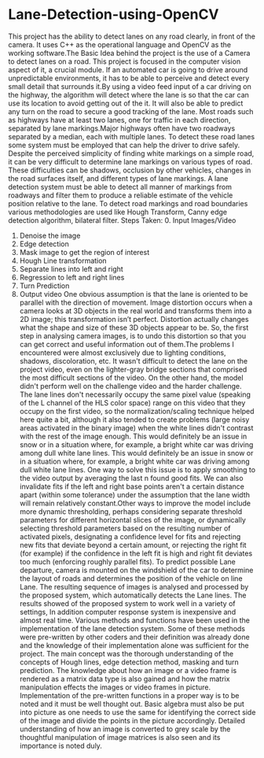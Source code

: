 # Lane-Detection-using-OpenCV
This project has the ability to detect lanes on any road clearly, in front of the camera. It uses C++ as the operational language and OpenCV as the working software.The Basic Idea behind the project is the use of a Camera to detect lanes on a road. This project is focused in the computer vision aspect of it, a crucial module. If an automated car is going to drive around unpredictable environments, it has to be able to perceive and detect every small detail that surrounds it.By using a video feed input of a car driving on the highway, the algorithm will detect where the lane is so that the car can use its location to avoid getting out of the it. It will also be able to predict any turn on the road to secure a good tracking of the lane. Most roads such as highways have at least two lanes, one for traffic in each direction, separated by lane markings.Major highways often have two roadways separated by a median, each with multiple lanes. To detect these road lanes some system must be employed that can help the driver to drive safely. Despite the perceived simplicity of finding white markings on a simple road, it can be very difficult to determine lane markings on various types of road. These difficulties can be shadows, occlusion by other vehicles, changes in the road surfaces itself, and different types of lane markings. A lane detection system must be able to detect all manner of markings from roadways and filter them to produce a reliable estimate of the vehicle position relative to the lane. To detect road markings and road boundaries various methodologies are used like Hough Transform, Canny edge detection algorithm, bilateral filter.
Steps Taken:
0. Input Images/Video
1. Denoise the image
2. Edge detection
3. Mask image to get the region of interest
4. Hough Line transformation
5. Separate lines into left and right
6. Regression to left and right lines
7. Turn Prediction
8. Output video
One obvious assumption is that the lane is oriented to be parallel with the direction of movement. Image distortion occurs when a camera looks at 3D objects in the real world and transforms them into a 2D image; this transformation isn’t perfect. Distortion actually changes what the shape and size of these 3D objects appear to be. So, the first step in analysing camera images, is to undo this distortion so that you can get correct and useful information out of them.The problems I encountered were almost exclusively due to lighting conditions, shadows, discoloration, etc. It wasn't difficult to detect the lane on the project video, even on the lighter-gray bridge sections that comprised the most difficult sections of the video.
On the other hand, the model didn't perform well on the challenge video and the harder challenge. The lane lines don't necessarily occupy the same pixel value (speaking of the L channel of the HLS color space) range on this video that they occupy on the first video, so the normalization/scaling technique helped here quite a bit, although it also tended to create problems (large noisy areas activated in the binary image) when the white lines didn't contrast with the rest of the image enough. This would definitely be an issue in snow or in a situation where, for example, a bright white car was driving among dull white lane lines. This would definitely be an issue in snow or in a situation where, for example, a bright white car was driving among dull white lane lines. One way to solve this issue is to apply smoothing to the video output by averaging the last n found good fits. We can also invalidate fits if the left and right base points aren't a certain distance apart (within some tolerance) under the assumption that the lane width will remain relatively constant.Other ways to improve the model include more dynamic thresholding, perhaps considering separate threshold parameters for different horizontal slices of the image, or dynamically selecting threshold parameters based on the resulting number of activated pixels, designating a confidence level for fits and rejecting new fits that deviate beyond a certain amount, or rejecting the right fit (for example) if the confidence in the left fit is high and right fit deviates too much (enforcing roughly parallel fits).
To predict possible Lane departure, camera is mounted on the windshield of the car to determine the layout of roads and determines the position of the vehicle on line Lane. The resulting sequence of images is analysed and processed by the proposed system, which automatically detects the Lane lines. The results showed of the proposed system to work well in a variety of settings, In addition computer response system is inexpensive and almost real time. Various methods and functions have been used in the implementation of the lane detection system. Some of these methods were pre-written by other coders and their definition was already done and the knowledge of their implementation alone was sufficient for the project. The main concept was the thorough understanding of the concepts of Hough lines, edge detection method, masking and turn prediction. The knowledge about how an image or a video frame is rendered as a matrix data type is also gained and how the matrix manipulation effects the images or video frames in picture. Implementation of the pre-written functions in a proper way is to be noted and it must be well thought out. Basic algebra must also be put into picture as one needs to use the same for identifying the correct side of the image and divide the points in the picture accordingly. Detailed understanding of how an image is converted to grey scale by the thoughtful manipulation of image matrices is also seen and its importance is noted duly.
